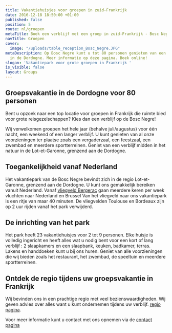 ```yaml
---
title: Vakantiehuisjes voor groepen in zuid-Frankrijk
date: 2016-12-18 18:50:00 +01:00
published: false
position: 5
route: nl/groepen
metaTitle: Boek een verblijf met een groep in zuid-Frankrijk - Bosc Negre
navTitle: Groepen
cover:
  image: "/uploads/table_reception_Bosc_Negre.JPG"
metaDescription: Op Bosc Negre kunt u tot 80 personen genieten van een groepsvakantie
  in de Dordogne. Meer informatie op deze pagina. Boek online!
slogan: 'Vakantiepark voor grote groepen in Frankrijk '
is_visible: false
layout: Groups
---
```


## Groepsvakantie in de Dordogne voor 80 personen

Bent u opzoek naar een top locatie voor groepen in Frankrijk die ruimte bied voor grote reisgezelschappen? Kies dan een verblijf op de Bosc Negre! 

Wij verwelkomen groepen het hele jaar (behalve juli/augustus) voor één nacht, een weekend of een langer verblijf. U kunt genieten van al onze voorzieningen ter plaatse zoals een vergaderzaal, een feestzaal, een zwembad en meerdere sportterreinen. Geniet van een verblijf midden in het natuur in de Lot-et-Garonne, grenzend aan de Dordogne.

## Toegankelijkheid vanaf Nederland

Het vakantiepark van de Bosc Negre bevindt zich in de regio Lot-et-Garonne, grenzend aan de Dordogne. U kunt ons gemakkelijk bereiken vanuit Nederland. Vanaf [vliegveld Bergerac](http://www.bergerac.aeroport.fr/en/) gaan meerdere keren per week vluchten naar Nederland en Brussel Van het vliegveld naar ons vakantiepark is een ritje van maar 40 minuten. De vliegvelden Toulouse en Bordeaux zijn op 2 uur rijden vanaf het park verwijderd. 

## De inrichting van het park

Het park heeft 23 vakantiehuisjes voor 2 tot 9 personen. Elke huisje is volledig ingericht en heeft alles wat u nodig bent voor een kort of lang verblijf : 2 slaapkamers en een slaapbank, keuken, badkamer, terras. Lakens en handdoeken kunt u bij ons huren. Geniet van alle voorzieningen die wij bieden zoals het restaurant, het zwembad, de speeltuin en meerdere sportterreinen.

## Ontdek de regio tijdens uw groepsvakantie in Frankrijk

Wij bevinden ons in een prachtige regio met veel bezienswaardigheden. Wij geven advies over alles want u kunt ondernemen tijdens uw verblijf. [regio pagina](/nl/regio/).

Voor meer informatie kunt u contact met ons opnemen via de [contact pagina](/nl/contact/)